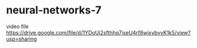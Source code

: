 # neural-networks-7
video file https://drive.google.com/file/d/1YDoUi2sfthhq7jseU4rf8wjxybvvK1k5/view?usp=sharing
